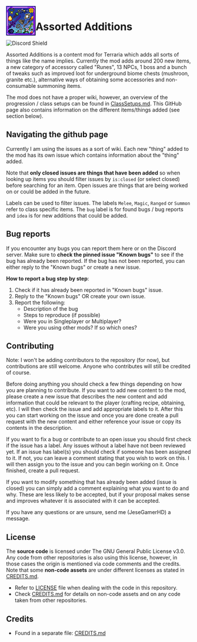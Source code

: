 <img align="left" width="80" src="icon.png" />

# Assorted Additions

![Discord Shield](https://discordapp.com/api/guilds/[1233667170572177408]/widget.png?style=shield)

Assorted Additions is a content mod for Terraria which adds all sorts of things like the name implies. Currently the mod adds around 200 new items, a new category of accessory called "Runes", 13 NPCs, 1 boss and a bunch of tweaks such as improved loot for underground biome chests (mushroon, granite etc.), alternative ways of obtaining some accessories and non-consumable summoning items.  

The mod does not have a proper wiki, however, an overview of the progression / class setups can be found in [ClassSetups.md](ClassSetups.md). This GitHub page also contains information on the different items/things added (see section below).


## Navigating the github page

Currently I am using the issues as a sort of wiki. Each new "thing" added to the mod has its own issue which contains information about the "thing" added. 

Note that **only closed issues are things that have been added** so when looking up items you should filter issues by ```is:closed``` (or select closed) before searching for an item. Open issues are things that are being worked on or could be added in the future. 

Labels can be used to filter issues. The labels ```Melee```, ```Magic```, ```Ranged``` or ```Summon``` refer to class specific items. The ```bug``` label is for found bugs / bug reports and ```idea``` is for new additions that could be added.

## Bug reports

If you encounter any bugs you can report them here or on the Discord server. Make sure to **check the pinned issue "Known bugs"** to see if the bug has already been reported. If the bug has not been reported, you can either reply to the "Known bugs" or create a new issue. 

**How to report a bug step by step**:
1. Check if it has already been reported in "Known bugs" issue.
2. Reply to the "Known bugs" OR create your own issue.
3. Report the following:
    - Description of the bug
    - Steps to reproduce (if possible)
    - Were you in Singleplayer or Multiplayer?
    - Were you using other mods? If so which ones?

## Contributing
Note: I won't be adding contributors to the repository (for now), but contributions are still welcome. Anyone who contributes will still be credited of course.

Before doing anything you should check a few things depending on how you are planning to contribute. If you want to add new content to the mod, please create a new issue that describes the new content and add information that could be relevant to the player (crafting recipe, obtaining, etc). I will then check the issue and add appropriate labels to it. After this you can start working on the issue and once you are done create a pull request with the new content and either reference your issue or copy its contents in the description.

If you want to fix a bug or contribute to an open issue you should first check if the issue has a label. Any issues without a label have not been reviewed yet. If an issue has label(s) you should check if someone has been assigned to it. If not, you can leave a comment stating that you wish to work on this. I will then assign you to the issue and you can begin working on it. Once finished, create a pull request.

If you want to modify something that has already been added (issue is closed) you can simply add a comment explaining what you want to do and why. These are less likely to be accepted, but if your proposal makes sense and improves whatever it is associated with it can be accepted. 

If you have any questions or are unsure, send me (JeseGamerHD) a message.

## License

The **source code** is licensed under The GNU General Public License v3.0. Any code from other repositories is also using this license, however, in those cases the origin is mentioned via code comments and the credits. Note that some **non-code assets** are under different licenses as stated in [CREDITS.md](CREDITS.md). 
- Refer to [LICENSE](LICENSE) file when dealing with the code in this repository.
- Check [CREDITS.md](CREDITS.md) for details on non-code assets and on any code taken from other repositories.

## Credits
- Found in a separate file: [CREDITS.md](CREDITS.md)
